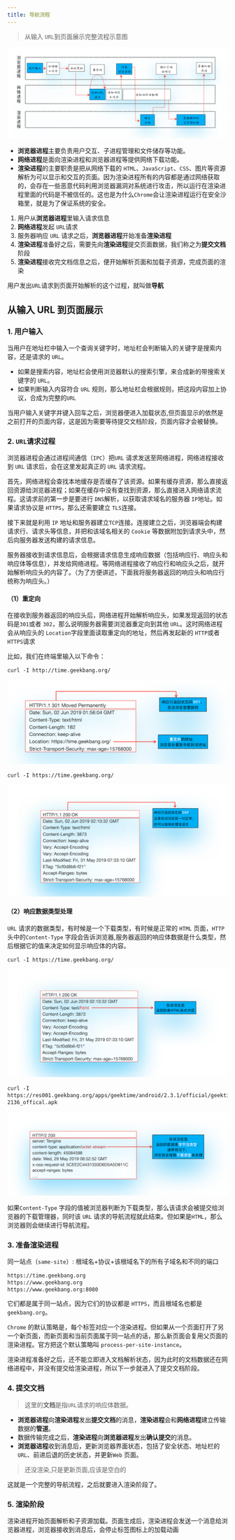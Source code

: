 ```yaml
---
title: 导航流程
---
```


> 从输入 `URL`到页面展示完整流程示意图

![navigation](../../.vuepress/public/special-column/browser/navigation.png)

- **浏览器进程**主要负责用户交互、子进程管理和文件储存等功能。
- **网络进程**是面向渲染进程和浏览器进程等提供网络下载功能。
- **渲染进程**的主要职责是把从网络下载的 `HTML`、`JavaScript`、`CSS`、图片等资源解析为可以显示和交互的页面。因为渲染进程所有的内容都是通过网络获取的，会存在一些恶意代码利用浏览器漏洞对系统进行攻击，所以运行在渲染进程里面的代码是不被信任的。这也是为什么`Chrome`会让渲染进程运行在安全沙箱里，就是为了保证系统的安全。

1. 用户从**浏览器进程**里输入请求信息
2. **网络进程**发起 `URL`请求
3. 服务器响应 `URL` 请求之后，**浏览器进程**开始准备**渲染进程**
4. **渲染进程**准备好之后，需要先向**渲染进程**提交页面数据，我们称之为**提交文档**阶段
5. **渲染进程**接收完文档信息之后，便开始解析页面和加载子资源，完成页面的渲染

用户发出`URL`请求到页面开始解析的这个过程，就叫做**导航**

## 从输入 URL 到页面展示

### 1. 用户输入

当用户在地址栏中输入一个查询关键字时，地址栏会判断输入的关键字是搜索内容，还是请求的 `URL`。

- 如果是搜索内容，地址栏会使用浏览器默认的搜索引擎，来合成新的带搜索关键字的 `URL`。
- 如果判断输入内容符合 `URL` 规则，那么地址栏会根据规则，把这段内容加上协议，合成为完整的`URL`

当用户输入关键字并键入回车之后，浏览器便进入加载状态,但页面显示的依然是之前打开的页面内容，这是因为需要等待提交文档阶段，页面内容才会被替换。

### 2. `URL`请求过程

浏览器进程会通过进程间通信（`IPC`）把`URL` 请求发送至网络进程，网络进程接收到 `URL` 请求后，会在这里发起真正的 `URL` 请求流程。

首先，网络进程会查找本地缓存是否缓存了该资源。如果有缓存资源，那么直接返回资源给浏览器进程；如果在缓存中没有查找到资源，那么直接进入网络请求流程。这请求前的第一步是要进行 `DNS`解析，以获取请求域名的服务器 `IP`地址。如果请求协议是 `HTTPS`，那么还需要建立 `TLS`连接。

接下来就是利用 `IP` 地址和服务器建立`TCP`连接。连接建立之后，浏览器端会构建请求行、请求头等信息，并把和该域名相关的 `Cookie` 等数据附加到请求头中，然后向服务器发送构建的请求信息。

服务器接收到请求信息后，会根据请求信息生成响应数据（包括响应行、响应头和响应体等信息），并发给网络进程。等网络进程接收了响应行和响应头之后，就开始解析响应头的内容了。（为了方便讲述，下面我将服务器返回的响应头和响应行统称为响应头。）

#### （1）重定向

在接收到服务器返回的响应头后，网络进程开始解析响应头，如果发现返回的状态码是`301`或者 `302`，那么说明服务器需要浏览器重定向到其他 `URL`。这时网络进程会从响应头的 `Location`字段里面读取重定向的地址，然后再发起新的 `HTTP`或者 `HTTPS`请求

比如，我们在终端里输入以下命令：

```
curl -I http://time.geekbang.org/
```

![response-head](../../.vuepress/public/special-column/browser/response-head.png)

```
curl -I https://time.geekbang.org/
```

![response-head-https](../../.vuepress/public/special-column/browser/response-head-https.png)

#### （2）响应数据类型处理

`URL` 请求的数据类型，有时候是一个下载类型，有时候是正常的 `HTML` 页面，`HTTP`头中的`Content-Type` 字段会告诉浏览器,服务器返回的响应体数据是什么类型，然后根据它的值来决定如何显示响应体的内容。

```
curl -I https://time.geekbang.org/
```

![Content-Type](../../.vuepress/public/special-column/browser/Content-Type.png)

```
curl -I https://res001.geekbang.org/apps/geektime/android/2.3.1/official/geektime_2.3.1_20190527-2136_offical.apk
```

![Content-Type](../../.vuepress/public/special-column/browser/Content-Type-Octet-Stream.png)

如果`Content-Type` 字段的值被浏览器判断为下载类型，那么该请求会被提交给浏览器的下载管理器，同时该 `URL` 请求的导航流程就此结束。但如果是`HTML`，那么浏览器则会继续进行导航流程。

### 3. 准备渲染进程

同一站点（`same-site`）: 根域名+协议+该根域名下的所有子域名和不同的端口

```
https://time.geekbang.org
https://www.geekbang.org
https://www.geekbang.org:8080
```

它们都是属于同一站点，因为它们的协议都是 `HTTPS`，而且根域名也都是 `geekbang.org`。

`Chrome` 的默认策略是，每个标签对应一个渲染进程。但如果从一个页面打开了另一个新页面，而新页面和当前页面属于同一站点的话，那么新页面会复用父页面的渲染进程。官方把这个默认策略叫 `process-per-site-instance`。

渲染进程准备好之后，还不能立即进入文档解析状态，因为此时的文档数据还在网络进程中，并没有提交给渲染进程，所以下一步就进入了提交文档阶段。

### 4. 提交文档

> 这里的**文档**是指`URL`请求的响应体数据。

- **浏览器进程**向**渲染进程**发出**提交文档**的消息，**渲染进程**会和**网络进程**建立传输数据的**管道**。
- 数据传输完成之后，**渲染进程**向**浏览器进程**发出**确认提交**的消息。
- **浏览器进程**收到消息后，更新浏览器界面状态，包括了安全状态、地址栏的 `URL`、前进后退的历史状态，并更新`Web` 页面。

> 还没渲染,只是更新页面,应该是空白的

这就是一个完整的导航流程，之后就要进入渲染阶段了。

### 5. 渲染阶段

渲染进程开始页面解析和子资源加载。页面生成后，渲染进程会发送一个消息给浏览器进程，浏览器接收到消息后，会停止标签图标上的加载动画
